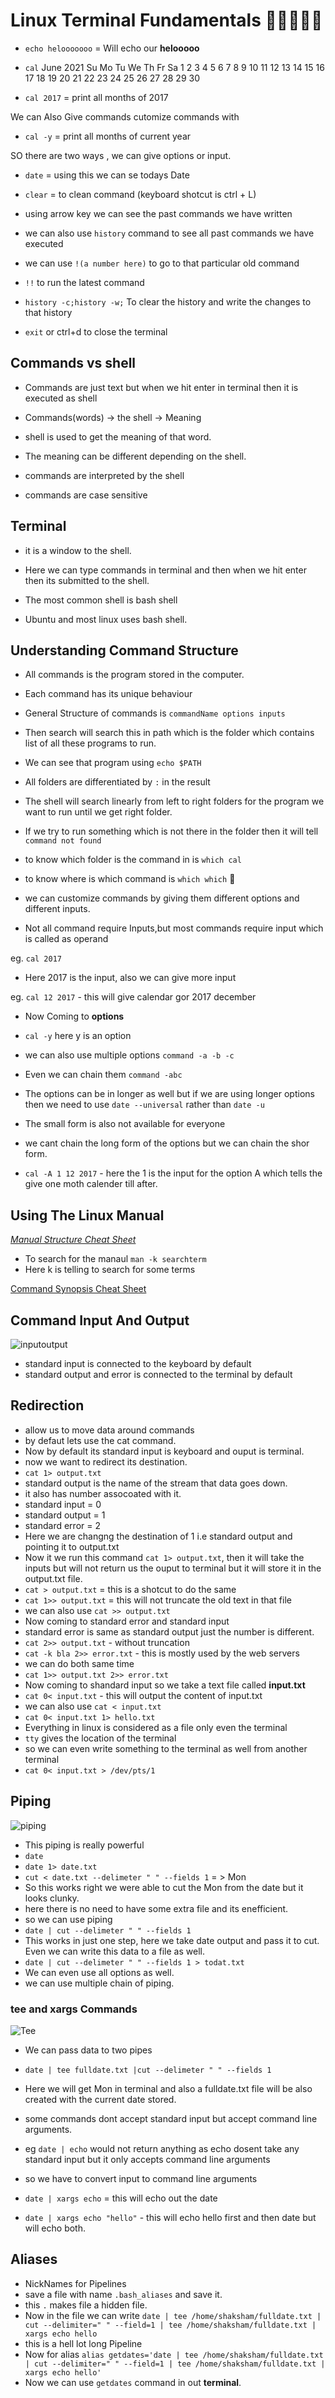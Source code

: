 # Linux Terminal Fundamentals 🚀🚀🚀🚀🚀

- `echo helooooooo` = Will echo our **helooooo**

- `cal`
  June 2021
  Su Mo Tu We Th Fr Sa
  1 2 3 4 5
  6 7 8 9 10 11 12
  13 14 15 16 17 18 19
  20 21 22 23 24 25 26
  27 28 29 30

- `cal 2017` = print all months of 2017

We can Also Give commands cutomize commands with

- `cal -y` = print all months of current year

SO there are two ways , we can give options or input.

- `date` = using this we can se todays Date

- `clear` = to clean command (keyboard shotcut is ctrl + L)

- using arrow key we can see the past commands we have written

- we can also use `history` command to see all past commands we have executed

- we can use `!(a number here)` to go to that particular old command

- `!!` to run the latest command

- `history -c;history -w;` To clear the history and write the changes to that history

- `exit` or ctrl+d to close the terminal

## Commands vs shell

- Commands are just text but when we hit enter in terminal then it is executed as shell

- Commands(words) -> the shell -> Meaning

- shell is used to get the meaning of that word.

- The meaning can be different depending on the shell.

- commands are interpreted by the shell

- commands are case sensitive

## Terminal

- it is a window to the shell.

- Here we can type commands in terminal and then when we hit enter then its submitted to the shell.

- The most common shell is bash shell

- Ubuntu and most linux uses bash shell.

## Understanding Command Structure

- All commands is the program stored in the computer.

- Each command has its unique behaviour

- General Structure of commands is `commandName options inputs`

- Then search will search this in path which is the folder which contains list of all these programs to run.

- We can see that program using `echo $PATH`

- All folders are differentiated by `:` in the result

- The shell will search linearly from left to right folders for the program we want to run until we get right folder.

- If we try to run something which is not there in the folder then it will tell `command not found`

- to know which folder is the command in is `which cal`

- to know where is which command is `which which` 🤣

- we can customize commands by giving them different options and different inputs.

- Not all command require Inputs,but most commands require input which is called as operand

eg. `cal 2017`

- Here 2017 is the input, also we can give more input

eg. `cal 12 2017` - this will give calendar gor 2017 december

- Now Coming to **options** 

- `cal -y` here y is an option

- we can also use multiple options `command -a -b -c`

- Even we can chain them `command -abc`
- The options can be in longer as well but if we are using longer options then we need to use `date --universal` rather than `date -u`
- The small form is also not available for everyone
- we cant chain the long form of the options but we can chain the shor form.
- `cal -A 1 12 2017` - here the 1 is the input for the option A which tells the give one moth calender till after.

## Using The Linux Manual

[*Manual Structure Cheat Sheet*](Manual+Structure+Cheat+Sheet.pdf)

- To search for the manaul `man -k searchterm` 
- Here k is telling to search for some terms  

[Command Synopsis Cheat Sheet](Command+Synopsis+Cheat+Sheet.pdf)

## Command Input And Output

![inputoutput](inputoutput.png)

- standard input is connected to the keyboard by default 
- standard output and error is connected to the terminal by default

## Redirection

- allow us to move data around commands
- by defaut lets use the cat command.
- Now by default its standard input is keyboard and ouput is terminal.
- now we want to redirect its destination.
- `cat 1> output.txt` 
- standard output is the name of the stream that data goes down.
- it also has number assocoated with it.
- standard input = 0
- standard output = 1
- standard error = 2
- Here we are changng the destination of 1 i.e standard output and pointing it to output.txt
- Now it we run this command `cat 1> output.txt`, then it will take the inputs but will not return us the ouput to terminal but it will store it in the output.txt file.
- `cat > output.txt` = this is a shotcut to do the same
- `cat 1>> output.txt` = this will not truncate the old text in that file
- we can also use `cat >> output.txt`
- Now coming to standard error and standard input
- standard error is same as standard output just the number is different.
- `cat 2>> output.txt` - without truncation
- `cat -k bla 2>> error.txt` - this is mostly used by the web servers
- we can do both same time 
- `cat 1>> output.txt 2>> error.txt`
- Now coming to shandard input so we take a text file called **input.txt**
- `cat 0< input.txt` - this will output the content of input.txt
- we can also use `cat < input.txt`
- `cat 0< input.txt 1> hello.txt`
- Everything in linux is considered as a file only even the terminal
- `tty` gives the location of the terminal
- so we can even write something to the terminal as well from another terminal
- `cat 0< input.txt > /dev/pts/1`

## Piping 

![piping](piping.png)
- This piping is really powerful
- `date`
- `date 1> date.txt`
- `cut < date.txt --delimeter " " --fields 1`  = > Mon
- So this works right we were able to cut the Mon from the date but it looks clunky.
- here there is no need to have some extra file and its enefficient.
- so we can use piping
- `date | cut --delimeter " " --fields 1`
- This works in just one step, here we take date output and pass it to cut. Even we can write this data to a file as well.
- `date | cut --delimeter " " --fields 1 > todat.txt`
- We can even use all options as well.
- we can use multiple chain of piping.

### tee and xargs Commands

![Tee](tee.png)

- We can pass data to two pipes
-  `date | tee fulldate.txt |cut --delimeter " " --fields 1`
-  Here we will get Mon in terminal and also a fulldate.txt file will be also created with the current date stored.

- some commands dont accept standard input but accept command line arguments.
- eg `date | echo` would not return anything as echo dosent take any standard input but it only accepts command line arguments
- so we have to convert input to command line arguments
- `date | xargs echo` = this will echo out the date
- `date | xargs echo "hello"`  - this will echo hello first and then date but will echo both.

## Aliases

- NickNames for Pipelines
- save a file with name `.bash_aliases` and save it.
- this `.` makes file a hidden file.
- Now in the file we can write `date | tee /home/shaksham/fulldate.txt | cut --delimiter=" " --field=1 | tee /home/shaksham/fulldate.txt | xargs echo hello`
- this is a hell lot long Pipeline
- Now for alias `alias getdates='date | tee /home/shaksham/fulldate.txt | cut --delimiter=" " --field=1 | tee /home/shaksham/fulldate.txt | xargs echo hello'`
- Now we can use `getdates` command in out **terminal**.
